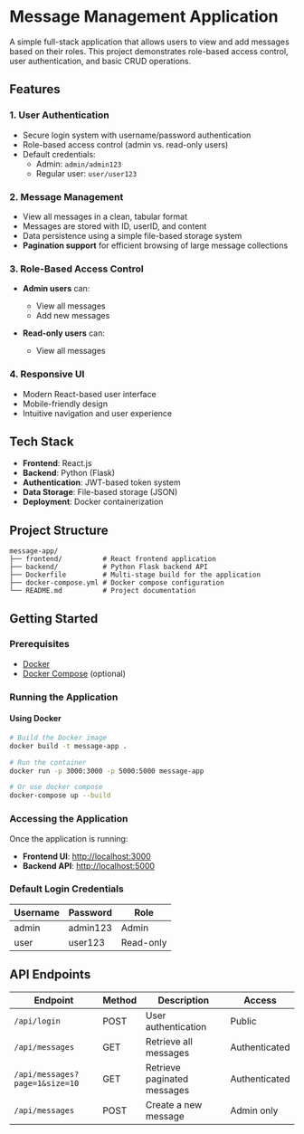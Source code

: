 # Message Management Application

A simple full-stack application that allows users to view and add messages based on their roles. This project demonstrates role-based access control, user authentication, and basic CRUD operations.

## Features

### 1. User Authentication
- Secure login system with username/password authentication
- Role-based access control (admin vs. read-only users)
- Default credentials:
  - Admin: `admin/admin123`
  - Regular user: `user/user123`

### 2. Message Management
- View all messages in a clean, tabular format
- Messages are stored with ID, userID, and content
- Data persistence using a simple file-based storage system
- **Pagination support** for efficient browsing of large message collections

### 3. Role-Based Access Control
- **Admin users** can:
  - View all messages
  - Add new messages

- **Read-only users** can:
  - View all messages

### 4. Responsive UI
- Modern React-based user interface
- Mobile-friendly design
- Intuitive navigation and user experience

## Tech Stack

- **Frontend**: React.js
- **Backend**: Python (Flask)
- **Authentication**: JWT-based token system
- **Data Storage**: File-based storage (JSON)
- **Deployment**: Docker containerization

## Project Structure

```
message-app/
├── frontend/          # React frontend application
├── backend/           # Python Flask backend API
├── Dockerfile         # Multi-stage build for the application
├── docker-compose.yml # Docker compose configuration
└── README.md          # Project documentation
```

## Getting Started

### Prerequisites

- [Docker](https://docs.docker.com/get-docker/)
- [Docker Compose](https://docs.docker.com/compose/install/) (optional)

### Running the Application

#### Using Docker

```bash
# Build the Docker image
docker build -t message-app .

# Run the container
docker run -p 3000:3000 -p 5000:5000 message-app

# Or use docker compose
docker-compose up --build
```
### Accessing the Application

Once the application is running:

- **Frontend UI**: [http://localhost:3000](http://localhost:3000)
- **Backend API**: [http://localhost:5000](http://localhost:5000)

### Default Login Credentials

| Username | Password | Role      |
| -------- | -------- | --------- |
| admin    | admin123 | Admin     |
| user     | user123  | Read-only |

## API Endpoints

| Endpoint                       | Method | Description                 | Access        |
| ------------------------------ | ------ | --------------------------- | ------------- |
| `/api/login`              | POST   | User authentication         | Public        |
| `/api/messages`                | GET    | Retrieve all messages       | Authenticated |
| `/api/messages?page=1&size=10` | GET    | Retrieve paginated messages | Authenticated |
| `/api/messages`                | POST   | Create a new message        | Admin only    |



